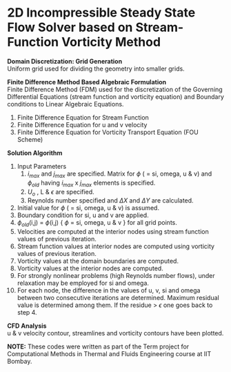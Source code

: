 # 2D Incompressible Steady State Flow Solver based on Stream-Function Vorticity Method


**Domain Discretization: Grid Generation**  
Uniform grid used for dividing the geometry into smaller grids.

**Finite Difference Method Based Algebraic Formulation**  
Finite Difference Method (FDM) used for the discretization of the Governing Differential Equations (stream function and vorticity equation) and Boundary conditions to Linear Algebraic Equations.   
1. Finite Difference Equation for Stream Function
2. Finite Difference Equation for u and v velocity
3. Finite Difference Equation for Vorticity Transport Equation (FOU Scheme)

**Solution Algorithm**  
1. Input Parameters
   1. $i_{max}$ and $j_{max}$ are specified. Matrix for $\phi$ ( = si, omega, u & v) and $\phi_{old}$ having $i_{max}$ x $j_{max}$ elements is specified.
   2. $U_o$ , L & $\epsilon$ are specified.
   3. Reynolds number specified and $\Delta X$ and $\Delta Y$ are calculated.
2. Initial value for  $\phi$ ( = si, omega, u & v) is assumed.
3. Boundary condition for si, u and v are applied.
4. $\phi_{old}$(i,j) = $\phi$(i,j)  { $\phi$ = si, omega, u & v } for all grid points.
5. Velocities are computed at the interior nodes using stream function values of previous iteration.
6. Stream function values at interior nodes are computed using vorticity values of previous iteration.
7. Vorticity values at the domain boundaries are computed.
8. Vorticity values at the interior nodes are computed.
9. For strongly nonlinear problems (high Reynolds number flows), under relaxation may be employed for si and omega.
10. For each node, the difference in the values of u, v, si and omega between two consecutive iterations are determined. Maximum residual value is determined among them. If the residue > $\epsilon$ one goes back to step 4.

**CFD Analysis**  
u & v velocity contour, streamlines and vorticity contours have been plotted. 

**NOTE:** These codes were written as part of the Term project for Computational Methods in Thermal and Fluids Engineering course at IIT Bombay.
